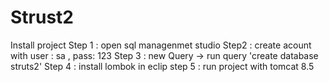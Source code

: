 # Strust2
Install project
Step 1 : open sql managenmet studio
Step2 : create acount with user : sa , pass: 123
Step 3 : new Query -> run query 'create database struts2'
Step 4 : install lombok in eclip
step 5 : run project with tomcat 8.5
